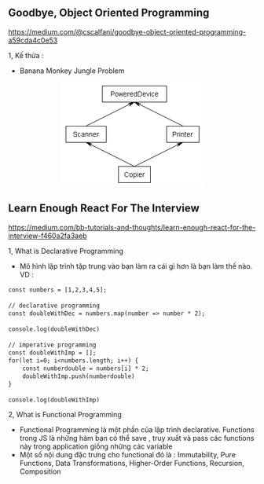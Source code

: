 ## Goodbye, Object Oriented Programming

https://medium.com/@cscalfani/goodbye-object-oriented-programming-a59cda4c0e53

1, Kế thừa :
* Banana Monkey Jungle Problem 

<p align='center'>
<img src="https://raw.githubusercontent.com/ttlpta/ttlpta.github.io/master/imgs/1.png">
</p>


## Learn Enough React For The Interview

https://medium.com/bb-tutorials-and-thoughts/learn-enough-react-for-the-interview-f460a2fa3aeb

1, What is Declarative Programming
* Mô hình lập trình tập trung vào bạn làm ra cái gì hơn là bạn làm thế nào. 
VD : 

>
    const numbers = [1,2,3,4,5];

    // declarative programming
    const doubleWithDec = numbers.map(number => number * 2);

    console.log(doubleWithDec)

    // imperative programming
    const doubleWithImp = [];
    for(let i=0; i<numbers.length; i++) {
        const numberdouble = numbers[i] * 2;
        doubleWithImp.push(numberdouble)
    }

    console.log(doubleWithImp)

2, What is Functional Programming
* Functional Programming là một phần của lập trình declarative. Functions trong JS là những hàm bạn có thể save , truy xuất và pass các functions này trong application giống những các variable
* Một số nội dung đặc trưng cho functional đó là : Immutability, Pure Functions, Data Transformations, Higher-Order Functions, Recursion, Composition



